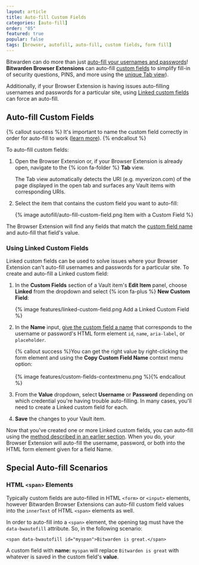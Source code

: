```yaml
---
layout: article
title: Auto-fill Custom Fields
categories: [auto-fill]
order: "05"
featured: true
popular: false
tags: [browser, autofill, auto-fill, custom fields, form fill]
---
```


Bitwarden can do more than just [auto-fill your usernames and passwords]({{site.baseurl}}/article/auto-fill-browser/)! **Bitwarden Browser Extensions** can auto-fill [custom fields]({{site.baseurl}}/article/custom-fields) to simplify fill-in of security questions, PINS, and more using the [unique Tab view]({{site.baseurl}}/article/auto-fill-browser/)).

Additionally, if your Browser Extension is having issues auto-filling usernames and passwords for a particular site, using [Linked custom fields](#using-linked-custom-fields) can force an auto-fill.

## Auto-fill Custom Fields

{% callout success %}
It's important to name the custom field correctly in order for auto-fill to work ([learn more]({{site.baseurl}}/article/custom-fields/#custom-field-names)).
{% endcallout %}

To auto-fill custom fields:

1. Open the Browser Extension or, if your Browser Extension is already open, navigate to the {% icon fa-folder %} **Tab** view.

   The Tab view automatically detects the URI (e.g. myverizon.com) of the page displayed in the open tab and surfaces any Vault items with corresponding URIs.
2. Select the item that contains the custom field you want to auto-fill:

   {% image autofill/auto-fill-custom-field.png Item with a Custom Field %}

The Browser Extension will find any fields that match the [custom field name]({{site.baseurl}}/article/custom-fields/custom-field-names) and auto-fill that field's value.

### Using Linked Custom Fields

Linked custom fields can be used to solve issues where your Browser Extension can't auto-fill usernames and passwords for a particular site. To create and auto-fill a Linked custom field:

1. In the **Custom Fields** section of a Vault item's **Edit Item** panel, choose **Linked** from the dropdown and select {% icon fa-plus %} **New Custom Field**:

   {% image features/linked-custom-field.png Add a Linked Custom Field %}
2. In the **Name** input, [give the custom field a name]({{site.baseurl}}/article/custom-fields/#custom-field-names) that corresponds to the username or password's HTML form element `id`, `name`, `aria-label`, or `placeholder`.

   {% callout success %}You can get the right value by right-clicking the form element and using the **Copy Custom Field Name** context menu option:<br><br>{% image features/custom-fields-contextmenu.png %}{% endcallout %}
3. From the **Value** dropdown, select **Username** or **Password** depending on which credential you're having trouble auto-filling. In many cases, you'll need to create a Linked custom field for each.
4. **Save** the changes to your Vault item.

Now that you've created one or more Linked custom fields, you can auto-fill using the [method described in an earlier section](#auto-fill-custom-fields). When you do, your Browser Extension will auto-fill the username, password, or both into the HTML form element given for a field Name.

## Special Auto-fill Scenarios

### HTML `<span>` Elements

Typically custom fields are auto-filled in HTML `<form>` or `<input>` elements, however Bitwarden Browser Extensions can auto-fill custom field values into the `innerText` of HTML `<span>` elements as well.

In order to auto-fill into a `<span>` element, the opening tag must have the `data-bwautofill` attribute. So, in the following scenario:

```
<span data-bwautofill id="myspan">Bitwarden is great.</span>
```

A custom field with **name:** `myspan` will replace `Bitwarden is great` with whatever is saved in the custom field's **value**.
